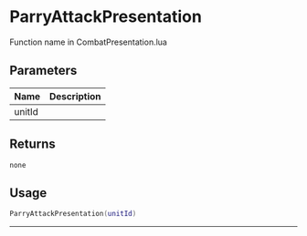 # ParryAttackPresentation

Function name in CombatPresentation.lua

## Parameters

| Name   | Description |
| ------ | ----------- |
| unitId |             |

## Returns

`none`

## Usage

```lua
ParryAttackPresentation(unitId)
```

---
